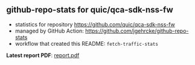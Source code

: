 ## github-repo-stats for quic/qca-sdk-nss-fw

- statistics for repository https://github.com/quic/qca-sdk-nss-fw
- managed by GitHub Action: https://github.com/jgehrcke/github-repo-stats
- workflow that created this README: `fetch-traffic-stats`

**Latest report PDF**: [report.pdf](https://github.com/njjetha/github-traffic/raw/github-repo-stats/quic/qca-sdk-nss-fw/latest-report/report.pdf)

